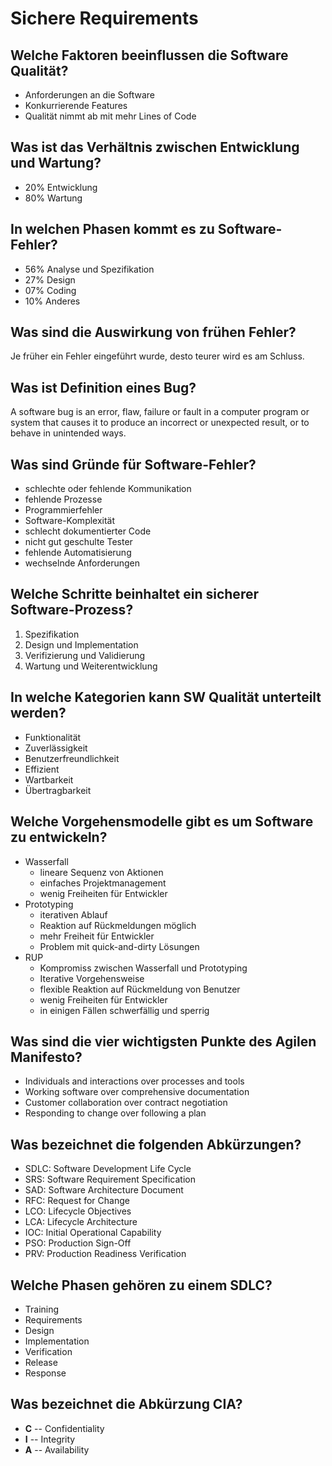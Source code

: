 # Sichere Requirements

## Welche Faktoren beeinflussen die Software Qualität?
* Anforderungen an die Software
* Konkurrierende Features
* Qualität nimmt ab mit mehr Lines of Code

## Was ist das Verhältnis zwischen Entwicklung und Wartung?
* 20% Entwicklung
* 80% Wartung

## In welchen Phasen kommt es zu Software-Fehler?
* 56% Analyse und Spezifikation
* 27% Design
* 07% Coding
* 10% Anderes

## Was sind die Auswirkung von frühen Fehler?
Je früher ein Fehler eingeführt wurde,
desto teurer wird es am Schluss.

## Was ist Definition eines Bug?
A software bug is an error, flaw, failure or fault in a computer
program or system that causes it to produce an incorrect or
unexpected result, or to behave in unintended ways.

## Was sind Gründe für Software-Fehler?
* schlechte oder fehlende Kommunikation
* fehlende Prozesse
* Programmierfehler
* Software-Komplexität
* schlecht dokumentierter Code
* nicht gut geschulte Tester
* fehlende Automatisierung
* wechselnde Anforderungen

## Welche Schritte beinhaltet ein sicherer Software-Prozess?
1. Spezifikation
2. Design und Implementation
3. Verifizierung und Validierung
4. Wartung und Weiterentwicklung

## In welche Kategorien kann SW Qualität unterteilt werden?
* Funktionalität
* Zuverlässigkeit
* Benutzerfreundlichkeit
* Effizient
* Wartbarkeit
* Übertragbarkeit

## Welche Vorgehensmodelle gibt es um Software zu entwickeln?
* Wasserfall
    * lineare Sequenz von Aktionen
    * einfaches Projektmanagement
    * wenig Freiheiten für Entwickler
* Prototyping
    * iterativen Ablauf
    * Reaktion auf Rückmeldungen möglich
    * mehr Freiheit für Entwickler
    * Problem mit quick-and-dirty Lösungen
* RUP
    * Kompromiss zwischen Wasserfall und Prototyping
    * Iterative Vorgehensweise
    * flexible Reaktion auf Rückmeldung von Benutzer
    * wenig Freiheiten für Entwickler
    * in einigen Fällen schwerfällig und sperrig

## Was sind die vier wichtigsten Punkte des Agilen Manifesto?
* Individuals and interactions over processes and tools
* Working software over comprehensive documentation
* Customer collaboration over contract negotiation
* Responding to change over following a plan

## Was bezeichnet die folgenden Abkürzungen?
* SDLC: Software Development Life Cycle
* SRS: Software Requirement Specification
* SAD: Software Architecture Document
* RFC: Request for Change
* LCO: Lifecycle Objectives
* LCA: Lifecycle Architecture
* IOC: Initial Operational Capability
* PSO: Production Sign-Off
* PRV: Production Readiness Verification

## Welche Phasen gehören zu einem SDLC?
* Training
* Requirements
* Design
* Implementation
* Verification
* Release
* Response

## Was bezeichnet die Abkürzung CIA?
* __C__ -- Confidentiality
* __I__ -- Integrity
* __A__ -- Availability

